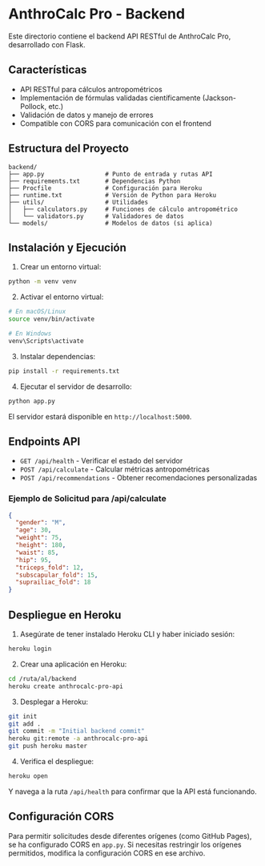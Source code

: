 # AnthroCalc Pro - Backend

Este directorio contiene el backend API RESTful de AnthroCalc Pro, desarrollado con Flask.

## Características

- API RESTful para cálculos antropométricos
- Implementación de fórmulas validadas científicamente (Jackson-Pollock, etc.)
- Validación de datos y manejo de errores
- Compatible con CORS para comunicación con el frontend

## Estructura del Proyecto

```
backend/
├── app.py                 # Punto de entrada y rutas API
├── requirements.txt       # Dependencias Python
├── Procfile               # Configuración para Heroku
├── runtime.txt            # Versión de Python para Heroku
├── utils/                 # Utilidades
│   ├── calculators.py     # Funciones de cálculo antropométrico
│   └── validators.py      # Validadores de datos
└── models/                # Modelos de datos (si aplica)
```

## Instalación y Ejecución

1. Crear un entorno virtual:
```bash
python -m venv venv
```

2. Activar el entorno virtual:
```bash
# En macOS/Linux
source venv/bin/activate

# En Windows
venv\Scripts\activate
```

3. Instalar dependencias:
```bash
pip install -r requirements.txt
```

4. Ejecutar el servidor de desarrollo:
```bash
python app.py
```

El servidor estará disponible en `http://localhost:5000`.

## Endpoints API

- `GET /api/health` - Verificar el estado del servidor
- `POST /api/calculate` - Calcular métricas antropométricas
- `POST /api/recommendations` - Obtener recomendaciones personalizadas

### Ejemplo de Solicitud para /api/calculate

```json
{
  "gender": "M",
  "age": 30,
  "weight": 75,
  "height": 180,
  "waist": 85,
  "hip": 95,
  "triceps_fold": 12,
  "subscapular_fold": 15,
  "suprailiac_fold": 18
}
```

## Despliegue en Heroku

1. Asegúrate de tener instalado Heroku CLI y haber iniciado sesión:
```bash
heroku login
```

2. Crear una aplicación en Heroku:
```bash
cd /ruta/al/backend
heroku create anthrocalc-pro-api
```

3. Desplegar a Heroku:
```bash
git init
git add .
git commit -m "Initial backend commit"
heroku git:remote -a anthrocalc-pro-api
git push heroku master
```

4. Verifica el despliegue:
```bash
heroku open
```

Y navega a la ruta `/api/health` para confirmar que la API está funcionando.

## Configuración CORS

Para permitir solicitudes desde diferentes orígenes (como GitHub Pages), se ha configurado CORS en `app.py`. Si necesitas restringir los orígenes permitidos, modifica la configuración CORS en ese archivo.
